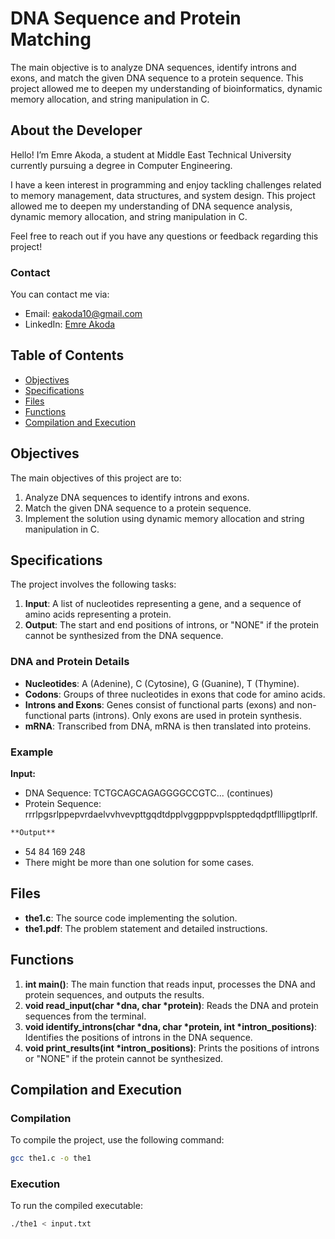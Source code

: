# DNA Sequence and Protein Matching

The main objective is to analyze DNA sequences, identify introns and exons, and match the given DNA sequence to a protein sequence. This project allowed me to deepen my understanding of bioinformatics, dynamic memory allocation, and string manipulation in C.

## About the Developer
Hello! I’m Emre Akoda, a student at Middle East Technical University currently pursuing a degree in Computer Engineering.

I have a keen interest in programming and enjoy tackling challenges related to memory management, data structures, and system design. This project allowed me to deepen my understanding of DNA sequence analysis, dynamic memory allocation, and string manipulation in C.

Feel free to reach out if you have any questions or feedback regarding this project!

### Contact
You can contact me via:
- Email: eakoda10@gmail.com
- LinkedIn: [Emre Akoda](https://www.linkedin.com/in/emre-akoda-b07b36248)

## Table of Contents
- [Objectives](#objectives)
- [Specifications](#specifications)
- [Files](#files)
- [Functions](#functions)
- [Compilation and Execution](#compilation-and-execution)

## Objectives
The main objectives of this project are to:
1. Analyze DNA sequences to identify introns and exons.
2. Match the given DNA sequence to a protein sequence.
3. Implement the solution using dynamic memory allocation and string manipulation in C.

## Specifications
The project involves the following tasks:
1. **Input**: A list of nucleotides representing a gene, and a sequence of amino acids representing a protein.
2. **Output**: The start and end positions of introns, or "NONE" if the protein cannot be synthesized from the DNA sequence.

### DNA and Protein Details
- **Nucleotides**: A (Adenine), C (Cytosine), G (Guanine), T (Thymine).
- **Codons**: Groups of three nucleotides in exons that code for amino acids.
- **Introns and Exons**: Genes consist of functional parts (exons) and non-functional parts (introns). Only exons are used in protein synthesis.
- **mRNA**: Transcribed from DNA, mRNA is then translated into proteins.

### Example
**Input:**
- DNA Sequence: TCTGCAGCAGAGGGGCCGTC... (continues)
- Protein Sequence: rrrlpgsrlppepvrdaelvvhvevpttgqdtdpplvggpppvplspptedqdptflllipgtlprlf.
```makefile
**Output**
```
- 54 84 169 248
- There might be more than one solution for some cases.

## Files
- **the1.c**: The source code implementing the solution.
- **the1.pdf**: The problem statement and detailed instructions.

## Functions
1. **int main()**: The main function that reads input, processes the DNA and protein sequences, and outputs the results.
2. **void read_input(char *dna, char *protein)**: Reads the DNA and protein sequences from the terminal.
3. **void identify_introns(char *dna, char *protein, int *intron_positions)**: Identifies the positions of introns in the DNA sequence.
4. **void print_results(int *intron_positions)**: Prints the positions of introns or "NONE" if the protein cannot be synthesized.

## Compilation and Execution
### Compilation
To compile the project, use the following command:
```sh
gcc the1.c -o the1
```
### Execution
To run the compiled executable:
```sh
./the1 < input.txt
```
